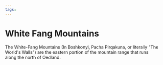 ```yaml
---
tags:
---
```

# White Fang Mountains
The White-Fang Mountains (In Boshkonyi, Pacha Pirqakuna, or literally "The World's Walls") are the eastern portion of the mountain range that runs along the north of Oedland. 